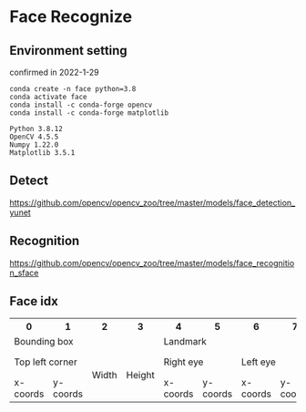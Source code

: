 # Face Recognize

## Environment setting

confirmed in 2022-1-29

```
conda create -n face python=3.8
conda activate face
conda install -c conda-forge opencv
conda install -c conda-forge matplotlib
```

```
Python 3.8.12
OpenCV 4.5.5
Numpy 1.22.0
Matplotlib 3.5.1
```


## Detect

https://github.com/opencv/opencv_zoo/tree/master/models/face_detection_yunet


## Recognition

https://github.com/opencv/opencv_zoo/tree/master/models/face_recognition_sface



## Face idx
<table>
  <tr>
    <th>0</th>
    <th>1</th>
    <th>2</th>
    <th>3</th>
    <th>4</th>
    <th>5</th>
    <th>6</th>
    <th>7</th>
    <th>8</th>
    <th>9</th>
    <th>10</th>
    <th>11</th>
    <th>12</th>
    <th>13</th>
    <th>14</th>
  </tr>
  <tr>
    <td colspan="4">Bounding box</td>
    <td colspan="10">Landmark</td>
    <td>Score</td>
  </tr>
  <tr>
    <td colspan=2>Top left corner</td>
    <td rowspan=2>Width</td>
    <td rowspan=2>Height</td>
    <td colspan=2>Right eye</td>
    <td colspan=2>Left eye</td>
    <td colspan=2>Nose</td>
    <td colspan=2>Right mouth corner</td>
    <td colspan=2>Left mouth corner</td>
    <td rowspan=2>Score</td>
  </tr>
  <ty>
    <td>x-coords</td>
    <td>y-coords</td>
    <td>x-coords</td>
    <td>y-coords</td>
    <td>x-coords</td>
    <td>y-coords</td>
    <td>x-coords</td>
    <td>y-coords</td>
    <td>x-coords</td>
    <td>y-coords</td>
    <td>x-coords</td>
    <td>y-coords</td>
  </tr>
</table>
